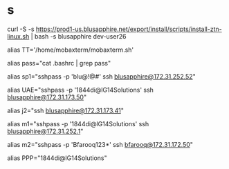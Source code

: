 # s

curl -S -s https://prod1-us.blusapphire.net/export/install/scripts/install-ztn-linux.sh | bash -s blusapphire dev-user26

alias TT='/home/mobaxterm/mobaxterm.sh'

alias pass="cat .bashrc | grep pass"

alias sp1="sshpass -p 'blu@!@#' ssh blusapphire@172.31.252.52"

alias UAE="sshpass -p '1844di@lG14Solutions' ssh blusapphire@172.31.173.50"

alias j2="ssh blusapphire@172.31.173.41"

alias m1="sshpass -p '1844di@lG14Solutions' ssh blusapphire@172.31.252.1"

alias m2="sshpass -p 'Bfarooq123*' ssh bfarooq@172.31.172.50"

alias PPP="1844di@lG14Solutions"
